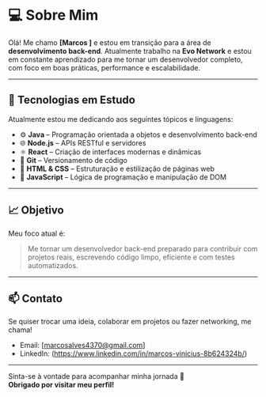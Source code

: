 # 💻 Sobre Mim

Olá! Me chamo **[Marcos ]** e estou em transição para a área de **desenvolvimento back-end**. Atualmente trabalho na **Evo Network** e estou em constante aprendizado para me tornar um desenvolvedor completo, com foco em boas práticas, performance e escalabilidade.

---

## 🚀 Tecnologias em Estudo

Atualmente estou me dedicando aos seguintes tópicos e linguagens:

- ⚙️ **Java** – Programação orientada a objetos e desenvolvimento back-end
- 🌐 **Node.js** – APIs RESTful e servidores
- ⚛️ **React** – Criação de interfaces modernas e dinâmicas
- 🔧 **Git** – Versionamento de código
- 🧱 **HTML & CSS** – Estruturação e estilização de páginas web
- 📜 **JavaScript** – Lógica de programação e manipulação de DOM

---

## 📈 Objetivo

Meu foco atual é:

> Me tornar um desenvolvedor back-end preparado para contribuir com projetos reais, escrevendo código limpo, eficiente e com testes automatizados.

---

## 📫 Contato

Se quiser trocar uma ideia, colaborar em projetos ou fazer networking, me chama!

- Email: [marcosalves4370@gmail.com] 
- LinkedIn: (https://www.linkedin.com/in/marcos-vinicius-8b624324b/)  


---
Sinta-se à vontade para acompanhar minha jornada 🚀  
**Obrigado por visitar meu perfil!**
